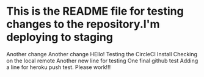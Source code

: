 
This is the README file for testing changes to the repository.I'm deploying to staging
=======
Another change
Another change
HEllo!
Testing the CircleCI Install
Checking on the local remote
Another new line for testing
One final github test
Adding a line for heroku push test.
Please work!!!
